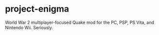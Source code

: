 # project-enigma
World War 2 multiplayer-focused Quake mod for the PC, PSP, PS Vita, and Nintendo Wii. Seriously.
